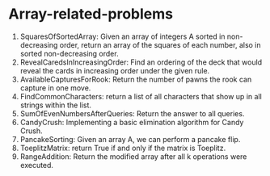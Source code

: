 # Array-related-problems

1. SquaresOfSortedArray: Given an array of integers A sorted in non-decreasing order, return an array of the squares of each number, also in sorted non-decreasing order.
2. RevealCaredsInIncreasingOrder: Find an ordering of the deck that would reveal the cards in increasing order under the given rule.
3. AvailableCapturesForRook: Return the number of pawns the rook can capture in one move.
4. FindCommonCharacters: return a list of all characters that show up in all strings within the list.
5. SumOfEvenNumbersAfterQueries: Return the answer to all queries.
6. CandyCrush: Implementing a basic elimination algorithm for Candy Crush.
7. PancakeSorting: Given an array A, we can perform a pancake flip.
8. ToeplitzMatrix: return True if and only if the matrix is Toeplitz.
9. RangeAddition: Return the modified array after all k operations were executed.
